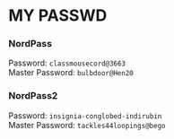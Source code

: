 # MY PASSWD
### NordPass
Password: ```classmousecord@3663``` <br>
Master Password: ```bulbdoor@Hen20```

### NordPass2
Password: ```insignia-conglobed-indirubin``` <br>
Master Password: ```tackles44loopings@bego```
